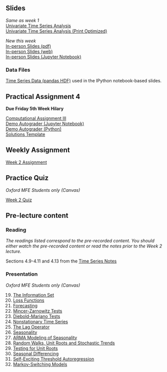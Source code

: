 <!--
.. title: Financial Econometrics II: Week 2
.. slug: hilary-term-2
.. date: 2020-11-27 17:51:04 UTC
.. tags: teaching, mfe
.. category: teaching 
.. link: 
.. description: Teaching resources for MFE Financial Econometrics II Week 2
.. type: text
.. jumbotron_color: #002147
.. jumbotron_light: True
.. jumbotron: MFE Financial Econometrics II: Week 2
.. jumbotron_text: Teaching material from Week 2.
-->

## Slides

_Same as week 1_ <br/>
[Univariate Time Series Analysis](/files/teaching/mfe/slides/time_series_slides_2020-2021.pdf) <br />
[Univariate Time Series Analysis (Print Optimized)](/files/teaching/mfe/slides/time_series_slides_2020-2021-print.pdf)

_New this week_ <br/>
[In-person Slides (pdf)](/files/teaching/mfe/slides/time-series-slides-2020-21-in-person-week-2.pdf)  <br />
[In-person Slides (web)](/files/teaching/mfe/slides/time-series-slides-2020-21-in-person-week-2.html)  <br />
[In-person Slides (Jupyter Notebook)](/files/teaching/mfe/slides/time-series-slides-2020-21-in-person-week-2.ipynb)  <br />

### Data Files

[Time Series Data (pandas HDF)](/files/teaching/mfe/data/time-series-data.h5) used in the IPython notebook-based slides.

## Practical Assignment 4

**Due Friday 5th Week Hilary**

[Computational Assignment III](/files/teaching/mfe/assignments/mfe-fe-computational-exercise-3-2020-2021.pdf) <br />
[Demo Autograder (Jupyter Notebook)](/files/teaching/mfe/assignments/demo-autograder-pw3.ipynb) <br />
[Demo Autograder (Python)](/files/teaching/mfe/assignments/demo-autograder-pw3.py) <br />
[Solutions Template](/files/teaching/mfe/assignments/solutions-pw3.py)

## Weekly Assignment

[Week 2 Assignment](/files/teaching/mfe/homework/ht-week-2-assignment.pdf)

## Practice Quiz

_Oxford MFE Students only (Canvas)_

[Week 2 Quiz](https://canvas.sbs.ox.ac.uk/courses/1914/quizzes/2108)

## Pre-lecture content

### Reading

_The readings listed correspond to the pre-recorded content. You should either
watch the pre-recorded content or read the notes prior to the Week 2 lecture._

Sections 4.9-4.11 and 4.13 from the [Time Series Notes](/files/teaching/mfe/notes/financial-econometrics-2020-2021-chapter-4.pdf)

### Presentation

_Oxford MFE Students only (Canvas)_

19. [The Information Set](https://ox.cloud.panopto.eu/Panopto/Pages/Viewer.aspx?id=21a4194a-2f65-42c6-be0d-acb1008749df)
20. [Loss Functions](https://ox.cloud.panopto.eu/Panopto/Pages/Viewer.aspx?id=73e81913-d23a-4883-9eab-acb10087f091)
21. [Forecasting](https://ox.cloud.panopto.eu/Panopto/Pages/Viewer.aspx?id=079d9984-9d96-4844-b29f-acb100a993e7)
22. [Mincer-Zarnowitz Tests](https://ox.cloud.panopto.eu/Panopto/Pages/Viewer.aspx?id=eda28fa9-67cb-4a0d-bdb9-acb1008778c1)
23. [Diebold-Mariano Tests](https://ox.cloud.panopto.eu/Panopto/Pages/Viewer.aspx?id=42fd3d23-6629-476a-a870-acb100957c5b)
24. [Nonstationary Time Series](https://ox.cloud.panopto.eu/Panopto/Pages/Viewer.aspx?id=78a36144-b7f6-4170-bbdf-acb800f24acf)
25. [The Lag Operator](https://ox.cloud.panopto.eu/Panopto/Pages/Viewer.aspx?id=b79ecaaf-fd13-435e-bb75-acb8009eb38c)
26. [Seasonality](https://ox.cloud.panopto.eu/Panopto/Pages/Viewer.aspx?id=1cf306df-49cd-4121-aacb-acb800f16df8)
27. [ARMA Modeling of Seasonality](https://ox.cloud.panopto.eu/Panopto/Pages/Viewer.aspx?id=ad24f4ba-2a4b-488d-8a9a-acb800f1070e)
28. [Random Walks, Unit Roots and Stochastic Trends](https://ox.cloud.panopto.eu/Panopto/Pages/Viewer.aspx?id=ef84abe5-1426-4a00-a718-acb800f0ffeb)
29. [Testing for Unit Roots](https://ox.cloud.panopto.eu/Panopto/Pages/Viewer.aspx?id=484f2930-2a01-4f5a-b8be-acb800f0c91a)
30. [Seasonal Differencing](https://ox.cloud.panopto.eu/Panopto/Pages/Viewer.aspx?id=e96b0d29-cadb-428f-acc7-acb8009ea39c)
31. [Self-Exciting Threshold Autoregression](https://ox.cloud.panopto.eu/Panopto/Pages/Viewer.aspx?id=ae0e0073-327b-4ed9-b53d-acb8009eab92)
32. [Markov-Switching Models](https://ox.cloud.panopto.eu/Panopto/Pages/Viewer.aspx?id=53bc52db-ccd0-40ac-a177-acb800f0c06d)
